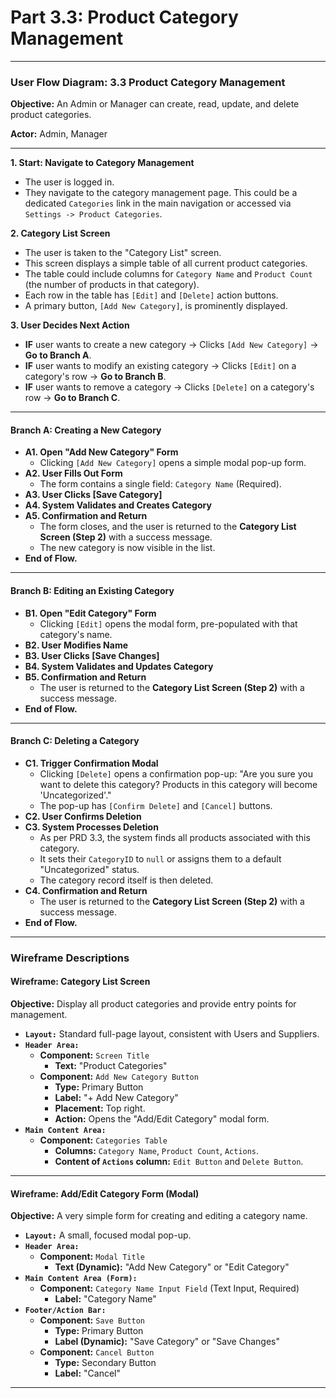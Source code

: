 # Part 3.3: Product Category Management

---

### **User Flow Diagram: 3.3 Product Category Management**

**Objective:** An Admin or Manager can create, read, update, and delete product categories.

**Actor:** Admin, Manager

---

**1. Start: Navigate to Category Management**

- The user is logged in.
- They navigate to the category management page. This could be a dedicated `Categories` link in the main navigation or accessed via `Settings -> Product Categories`.

**2. Category List Screen**

- The user is taken to the "Category List" screen.
- This screen displays a simple table of all current product categories.
- The table could include columns for `Category Name` and `Product Count` (the number of products in that category).
- Each row in the table has `[Edit]` and `[Delete]` action buttons.
- A primary button, `[Add New Category]`, is prominently displayed.

**3. User Decides Next Action**

- **IF** user wants to create a new category -> Clicks `[Add New Category]` -> **Go to Branch A**.
- **IF** user wants to modify an existing category -> Clicks `[Edit]` on a category's row -> **Go to Branch B**.
- **IF** user wants to remove a category -> Clicks `[Delete]` on a category's row -> **Go to Branch C**.

---

#### **Branch A: Creating a New Category**

- **A1. Open "Add New Category" Form**
  - Clicking `[Add New Category]` opens a simple modal pop-up form.
- **A2. User Fills Out Form**
  - The form contains a single field: `Category Name` (Required).
- **A3. User Clicks [Save Category]**
- **A4. System Validates and Creates Category**
- **A5. Confirmation and Return**
  - The form closes, and the user is returned to the **Category List Screen (Step 2)** with a success message.
  - The new category is now visible in the list.
- **End of Flow.**

---

#### **Branch B: Editing an Existing Category**

- **B1. Open "Edit Category" Form**
  - Clicking `[Edit]` opens the modal form, pre-populated with that category's name.
- **B2. User Modifies Name**
- **B3. User Clicks [Save Changes]**
- **B4. System Validates and Updates Category**
- **B5. Confirmation and Return**
  - The user is returned to the **Category List Screen (Step 2)** with a success message.
- **End of Flow.**

---

#### **Branch C: Deleting a Category**

- **C1. Trigger Confirmation Modal**
  - Clicking `[Delete]` opens a confirmation pop-up: "Are you sure you want to delete this category? Products in this category will become 'Uncategorized'."
  - The pop-up has `[Confirm Delete]` and `[Cancel]` buttons.
- **C2. User Confirms Deletion**
- **C3. System Processes Deletion**
  - As per PRD 3.3, the system finds all products associated with this category.
  - It sets their `CategoryID` to `null` or assigns them to a default "Uncategorized" status.
  - The category record itself is then deleted.
- **C4. Confirmation and Return**
  - The user is returned to the **Category List Screen (Step 2)** with a success message.
- **End of Flow.**

---

### **Wireframe Descriptions**

#### **Wireframe: Category List Screen**

**Objective:** Display all product categories and provide entry points for management.

- **`Layout:`** Standard full-page layout, consistent with Users and Suppliers.
- **`Header Area:`**
  - **Component:** `Screen Title`
    - **Text:** "Product Categories"
  - **Component:** `Add New Category Button`
    - **Type:** Primary Button
    - **Label:** "+ Add New Category"
    - **Placement:** Top right.
    - **Action:** Opens the "Add/Edit Category" modal form.
- **`Main Content Area:`**
  - **Component:** `Categories Table`
    - **Columns:** `Category Name`, `Product Count`, `Actions`.
    - **Content of `Actions` column:** `Edit Button` and `Delete Button`.

---

#### **Wireframe: Add/Edit Category Form (Modal)**

**Objective:** A very simple form for creating and editing a category name.

- **`Layout:`** A small, focused modal pop-up.
- **`Header Area:`**
  - **Component:** `Modal Title`
    - **Text (Dynamic):** "Add New Category" or "Edit Category"
- **`Main Content Area (Form):`**
  - **Component:** `Category Name Input Field` (Text Input, Required)
    - **Label:** "Category Name"
- **`Footer/Action Bar:`**
  - **Component:** `Save Button`
    - **Type:** Primary Button
    - **Label (Dynamic):** "Save Category" or "Save Changes"
  - **Component:** `Cancel Button`
    - **Type:** Secondary Button
    - **Label:** "Cancel"

---
